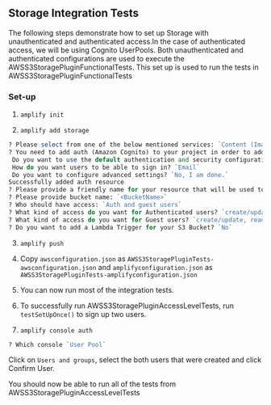 ## Storage Integration Tests

The following steps demonstrate how to set up Storage with unauthenticated and authenticated access.In the case of authenticated access, we will be using Cognito UserPools. Both unauthenticated and authenticated configurations are used to execute the AWSS3StoragePluginFunctionalTests. This set up is used to run the tests in AWSS3StoragePluginFunctionalTests


### Set-up

1. `amplify init`

2. `amplify add storage`

```perl
? Please select from one of the below mentioned services: `Content (Images, audio, video, etc.)`
? You need to add auth (Amazon Cognito) to your project in order to add storage for user files. Do you want to add auth now? `Yes`
 Do you want to use the default authentication and security configuration? `Default configuration`
 How do you want users to be able to sign in? `Email`
 Do you want to configure advanced settings? `No, I am done.`
Successfully added auth resource
? Please provide a friendly name for your resource that will be used to label this category in the project: `s3f34a5918`
? Please provide bucket name: `<BucketName>`
? Who should have access: `Auth and guest users`
? What kind of access do you want for Authenticated users? `create/update, read, delete`
? What kind of access do you want for Guest users? `create/update, read, delete`
? Do you want to add a Lambda Trigger for your S3 Bucket? `No`
```

3. `amplify push`

4. Copy `awsconfiguration.json` as `AWSS3StoragePluginTests-awsconfiguration.json` and `amplifyconfiguration.json` as `AWSS3StoragePluginTests-amplifyconfiguration.json`

5. You can now run most of the integration tests. 

6. To successfully run AWSS3StoragePluginAccessLevelTests, run `testSetUpOnce()` to sign up two users.

7. `amplify console auth` 
```perl
? Which console `User Pool`
```

Click on `Users and groups`, select the both users that were created and click Confirm User.

You should now be able to run all of the tests from AWSS3StoragePluginAccessLevelTests 
